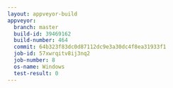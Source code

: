 ```yaml
---
layout: appveyor-build
appveyor:
  branch: master
  build-id: 39469162
  build-number: 464
  commit: 64b323f83dc0d87112dc9e3a30dc4f8ea31933f1
  job-id: 57xwrqitv8ij3nq2
  job-number: 8
  os-name: Windows
  test-result: 0
---
```

